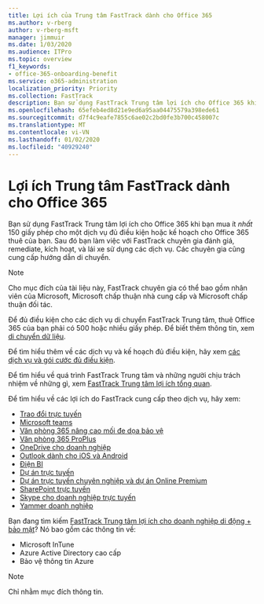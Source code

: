 ```yaml
---
title: Lợi ích của Trung tâm FastTrack dành cho Office 365
ms.author: v-rberg
author: v-rberg-msft
manager: jimmuir
ms.date: 1/03/2020
ms.audience: ITPro
ms.topic: overview
f1_keywords:
- office-365-onboarding-benefit
ms.service: o365-administration
localization_priority: Priority
ms.collection: FastTrack
description: Bạn sử dụng FastTrack Trung tâm lợi ích cho Office 365 khi bạn mua ít nhất 150 giấy phép cho một dịch vụ đủ điều kiện hoặc kế hoạch cho Office 365 thuê của bạn. Sau đó bạn làm việc với FastTrack chuyên gia đánh giá, remediate, kích hoạt, và lái xe sử dụng các dịch vụ. Các chuyên gia cũng cung cấp hướng dẫn di chuyển.
ms.openlocfilehash: 65efeb4ed8d21e9ed6a95aa04475579a398ede61
ms.sourcegitcommit: d7f4c9eafe7855c6ae02c2bd0fe3b700c458007c
ms.translationtype: MT
ms.contentlocale: vi-VN
ms.lasthandoff: 01/02/2020
ms.locfileid: "40929240"
---
```

# <a name="fasttrack-center-benefit-for-office-365"></a>Lợi ích Trung tâm FastTrack dành cho Office 365

Bạn sử dụng FastTrack Trung tâm lợi ích cho Office 365 khi bạn mua ít *nhất* 150 giấy phép cho một dịch vụ đủ điều kiện hoặc kế hoạch cho Office 365 thuê của bạn. Sau đó bạn làm việc với FastTrack chuyên gia đánh giá, remediate, kích hoạt, và lái xe sử dụng các dịch vụ. Các chuyên gia cũng cung cấp hướng dẫn di chuyển. 
  
> [!NOTE]
> Cho mục đích của tài liệu này, FastTrack chuyên gia có thể bao gồm nhân viên của Microsoft, Microsoft chấp thuận nhà cung cấp và Microsoft chấp thuận đối tác. 
  
Để đủ điều kiện cho các dịch vụ di chuyển FastTrack Trung tâm, thuê Office 365 của bạn phải có 500 hoặc nhiều giấy phép. Để biết thêm thông tin, xem [di chuyển dữ liệu](O365-data-migration.md).
  
Để tìm hiểu thêm về các dịch vụ và kế hoạch đủ điều kiện, hãy xem [các dịch vụ và gói cước đủ điều kiện](M365-eligible-services-and-plans.md).
  
Để tìm hiểu về quá trình FastTrack Trung tâm và những người chịu trách nhiệm về những gì, xem [FastTrack Trung tâm lợi ích tổng quan](O365-fasttrack-benefit-overview.md).

Để tìm hiểu về các lợi ích do FastTrack cung cấp theo dịch vụ, hãy xem:

- [Trao đổi trực tuyến](O365-fasttrack-responsibilities.md#exchange-online)
- [Microsoft teams](O365-fasttrack-responsibilities.md#microsoft-teams)
- [Văn phòng 365 nâng cao mối đe dọa bảo vệ](O365-fasttrack-responsibilities.md#office-365-advanced-threat-protection)
- [Văn phòng 365 ProPlus](O365-fasttrack-responsibilities.md#office-365-proplus)
- [OneDrive cho doanh nghiệp](O365-fasttrack-responsibilities.md#onedrive-for-business)
- [Outlook dành cho iOS và Android](O365-fasttrack-responsibilities.md#outlook-for-ios-and-android)
- [Điện BI](O365-fasttrack-responsibilities.md#power-bi)
- [Dự án trực tuyến](O365-fasttrack-responsibilities.md#project-online)
- [Dự án trực tuyến chuyên nghiệp và dự án Online Premium](O365-fasttrack-responsibilities.md#project-online-professional-and-project-online-premium)
- [SharePoint trực tuyến](O365-fasttrack-responsibilities.md#sharepoint-online)
- [Skype cho doanh nghiệp trực tuyến](O365-fasttrack-responsibilities.md#skype-for-business-online)
- [Yammer doanh nghiệp](O365-fasttrack-responsibilities.md#yammer-enterprise)
  
Bạn đang tìm kiếm [FastTrack Trung tâm lợi ích cho doanh nghiệp di động + bảo mật](EMS-fasttrack-benefit-for-EMS.md)? Nó bao gồm các thông tin về:
  
- Microsoft InTune    
- Azure Active Directory cao cấp 
- Bảo vệ thông tin Azure
    
> [!NOTE]
> Chỉ nhằm mục đích thông tin. 
